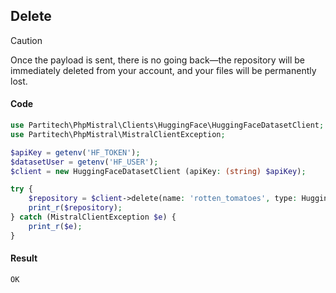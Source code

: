 ## Delete


> [!CAUTION]
> Once the payload is sent, there is no going back—the repository will be immediately deleted from your account, and your files will be permanently lost.

#### Code

```php
use Partitech\PhpMistral\Clients\HuggingFace\HuggingFaceDatasetClient;
use Partitech\PhpMistral\MistralClientException;

$apiKey = getenv('HF_TOKEN');
$datasetUser = getenv('HF_USER');
$client = new HuggingFaceDatasetClient (apiKey: (string) $apiKey);

try {
    $repository = $client->delete(name: 'rotten_tomatoes', type: HuggingFaceDatasetClient::REPOSITORY_TYPE_DATASET);
    print_r($repository);
} catch (MistralClientException $e) {
    print_r($e);
}
```


#### Result

```text
OK
```